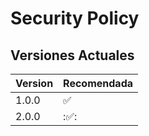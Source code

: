 # Security Policy

## Versiones Actuales


| Version | Recomendada        |
| ------- | ------------------ |
| 1.0.0   | :white_check_mark: |
| 2.0.0   | :✅:               |
